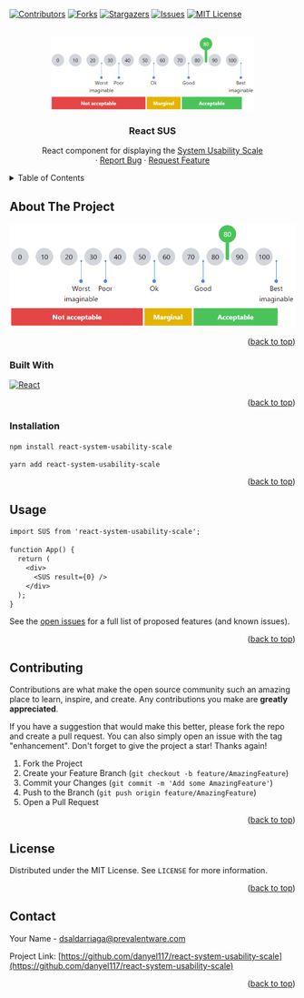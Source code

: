 <div id="top"></div>

[![Contributors][contributors-shield]][contributors-url]
[![Forks][forks-shield]][forks-url]
[![Stargazers][stars-shield]][stars-url]
[![Issues][issues-shield]][issues-url]
[![MIT License][license-shield]][license-url]

<!-- PROJECT LOGO -->
<br />
<div align="center">
  <a href="https://github.com/danyel117/react-system-usability-scale">
    <img src="images/sus.png" alt="Logo" height="130">
  </a>

<h3 align="center">React SUS</h3>

  <p align="center">
    React component for displaying the <a href="https://www.researchgate.net/publication/228593520_SUS_A_quick_and_dirty_usability_scale">System Usability Scale</a>
    <!-- <br />
    <a href="https://github.com/danyel117/react-system-usability-scale"><strong>Explore the docs »</strong></a> -->
    <br />
    <!-- <br />
    <a href="https://github.com/danyel117/react-system-usability-scale">View Demo</a> -->
    ·
    <a href="https://github.com/danyel117/react-system-usability-scale/issues">Report Bug</a>
    ·
    <a href="https://github.com/danyel117/react-system-usability-scale/issues">Request Feature</a>
  </p>
</div>

<!-- TABLE OF CONTENTS -->
<details>
  <summary>Table of Contents</summary>
  <ol>
    <li>
      <a href="#about-the-project">About The Project</a>
      <ul>
        <li><a href="#built-with">Built With</a></li>
      </ul>
    </li>
    <li>
      <a href="#getting-started">Getting Started</a>
      <ul>
        <li><a href="#prerequisites">Prerequisites</a></li>
        <li><a href="#installation">Installation</a></li>
      </ul>
    </li>
    <li><a href="#usage">Usage</a></li>
    <li><a href="#roadmap">Roadmap</a></li>
    <li><a href="#contributing">Contributing</a></li>
    <li><a href="#license">License</a></li>
    <li><a href="#contact">Contact</a></li>
    <li><a href="#acknowledgments">Acknowledgments</a></li>
  </ol>
</details>

<!-- ABOUT THE PROJECT -->

## About The Project

[![Product Name Screenshot][product-screenshot]](https://github.com/danyel117/react-system-usability-scale)

<p align="right">(<a href="#top">back to top</a>)</p>

### Built With

[![React][react.js]][react-url]

<p align="right">(<a href="#top">back to top</a>)</p>

### Installation

`npm install react-system-usability-scale`

`yarn add react-system-usability-scale`

<p align="right">(<a href="#top">back to top</a>)</p>

<!-- USAGE EXAMPLES -->

## Usage

```JSX
import SUS from 'react-system-usability-scale';

function App() {
  return (
    <div>
      <SUS result={0} />
    </div>
  );
}
```

See the [open issues](https://github.com/danyel117/react-system-usability-scale/issues) for a full list of proposed features (and known issues).

<p align="right">(<a href="#top">back to top</a>)</p>

<!-- CONTRIBUTING -->

## Contributing

Contributions are what make the open source community such an amazing place to learn, inspire, and create. Any contributions you make are **greatly appreciated**.

If you have a suggestion that would make this better, please fork the repo and create a pull request. You can also simply open an issue with the tag "enhancement".
Don't forget to give the project a star! Thanks again!

1. Fork the Project
2. Create your Feature Branch (`git checkout -b feature/AmazingFeature`)
3. Commit your Changes (`git commit -m 'Add some AmazingFeature'`)
4. Push to the Branch (`git push origin feature/AmazingFeature`)
5. Open a Pull Request

<p align="right">(<a href="#top">back to top</a>)</p>

<!-- LICENSE -->

## License

Distributed under the MIT License. See `LICENSE` for more information.

<p align="right">(<a href="#top">back to top</a>)</p>

<!-- CONTACT -->

## Contact

Your Name - dsaldarriaga@prevalentware.com

Project Link: [https://github.com/danyel117/react-system-usability-scale](https://github.com/danyel117/react-system-usability-scale)

<p align="right">(<a href="#top">back to top</a>)</p>

<!-- MARKDOWN LINKS & IMAGES -->
<!-- https://www.markdownguide.org/basic-syntax/#reference-style-links -->

[contributors-shield]: https://img.shields.io/github/contributors/danyel117/react-system-usability-scale.svg?style=for-the-badge
[contributors-url]: https://github.com/danyel117/react-system-usability-scale/graphs/contributors
[forks-shield]: https://img.shields.io/github/forks/danyel117/react-system-usability-scale.svg?style=for-the-badge
[forks-url]: https://github.com/danyel117/react-system-usability-scale/network/members
[stars-shield]: https://img.shields.io/github/stars/danyel117/react-system-usability-scale.svg?style=for-the-badge
[stars-url]: https://github.com/danyel117/react-system-usability-scale/stargazers
[issues-shield]: https://img.shields.io/github/issues/danyel117/react-system-usability-scale.svg?style=for-the-badge
[issues-url]: https://github.com/danyel117/react-system-usability-scale/issues
[license-shield]: https://img.shields.io/badge/License-MIT-yellow.svg
[license-url]: https://github.com/danyel117/react-system-usability-scale/blob/main/LICENSE
[linkedin-shield]: https://img.shields.io/badge/-LinkedIn-black.svg?style=for-the-badge&logo=linkedin&colorB=555
[linkedin-url]: https://linkedin.com/in/linkedin_username
[product-screenshot]: images/sus.png
[react.js]: https://img.shields.io/badge/React-20232A?style=for-the-badge&logo=react&logoColor=61DAFB
[react-url]: https://reactjs.org/
